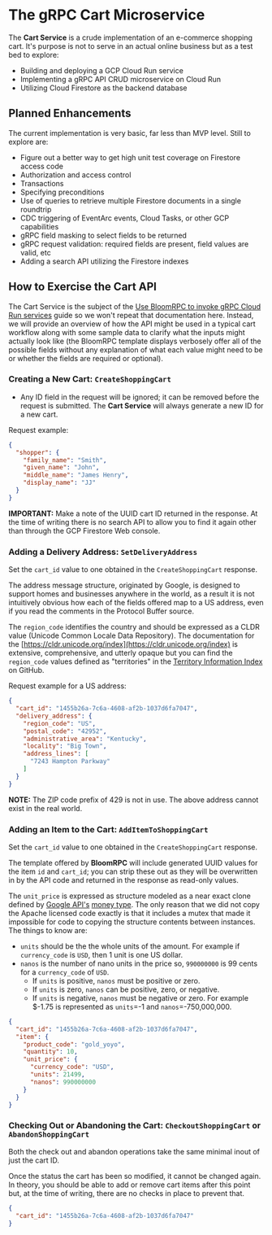 # The gRPC Cart Microservice

The **Cart Service** is a crude implementation of an e-commerce shopping cart. It's purpose is not to serve in an
actual online business but as a test bed to explore:

* Building and deploying a GCP Cloud Run service
* Implementing a gRPC API CRUD microservice on Cloud Run
* Utilizing Cloud Firestore as the backend database

## Planned Enhancements

The current implementation is very basic, far less than MVP level. Still to explore are:

* Figure out a better way to get high unit test coverage on Firestore access code
* Authorization and access control
* Transactions
* Specifying preconditions
* Use of queries to retrieve multiple Firestore documents in a single roundtrip
* CDC triggering of EventArc events, Cloud Tasks, or other GCP capabilities 
* gRPC field masking to select fields to be returned
* gRPC request validation: required fields are present, field values are valid, etc
* Adding a search API utilizing the Firestore indexes

## How to Exercise the Cart API

The Cart Service is the subject of the [Use BloomRPC to invoke gRPC Cloud Run services](docs/BLOOMRPC.md) guide
so we won't repeat that documentation here. Instead, we will provide an overview of how the API might be used
in a typical cart workflow along with some sample data to clarify what the inputs might actually look like (the 
BloomRPC template displays verbosely offer all of the possible fields without any explanation of what each
value might need to be or whether the fields are required or optional).

### Creating a New Cart: `CreateShoppingCart`

* Any ID field in the request will be ignored; it can be removed before the request is submitted. The **Cart Service**
  will always generate a new ID for a new cart.

Request example:

```json
{
  "shopper": {
    "family_name": "Smith",
    "given_name": "John",
    "middle_name": "James Henry",
    "display_name": "JJ"
  }
}
```

**IMPORTANT:** Make a note of the UUID cart ID returned in the response. At the time of writing there is no search
API to allow you to find it again other than through the GCP Firestore Web console.

### Adding a Delivery Address: `SetDeliveryAddress`

Set the `cart_id` value to one obtained in the `CreateShoppingCart` response.

The address message structure, originated by Google, is designed to support homes and businesses anywhere in the 
world, as a result it is not intuitively obvious how each of the fields offered map to a US address, even if you
read the comments in the Protocol Buffer source. 

The `region_code` identifies the country and should be expressed as a CLDR value (Unicode Common Locale Data Repository).
The documentation for the [https://cldr.unicode.org/index](https://cldr.unicode.org/index) is extensive, comprehensive,
and utterly opaque but you can find the `region_code` values defined as "territories" in the 
[Territory Information Index](https://unicode-org.github.io/cldr-staging/charts/42/supplemental/territory_information.html)
on GitHub.

Request example for a US address:

```json
{
  "cart_id": "1455b26a-7c6a-4608-af2b-1037d6fa7047",
  "delivery_address": {
    "region_code": "US",
    "postal_code": "42952",
    "administrative_area": "Kentucky",
    "locality": "Big Town",
    "address_lines": [
      "7243 Hampton Parkway"
    ]
  }
}
```

**NOTE:** The ZIP code prefix of 429 is not in use. The above address cannot exist in the real world.

### Adding an Item to the Cart: `AddItemToShoppingCart`

Set the `cart_id` value to one obtained in the `CreateShoppingCart` response.

The template offered by **BloomRPC** will include generated UUID values for the item `id` and `cart_id`; you can
strip these out as they will be overwritten in by the API code and returned in the response as read-only values.

The `unit_price` is expressed as structure modeled as a near exact clone defined by 
[Google API's](https://github.com/googleapis/googleapis) [money type](https://github.com/googleapis/googleapis/blob/master/google/type/money.proto).
The only reason that we did not copy the Apache licensed code exactly is that it includes a mutex that made 
it impossible for code to copying the structure contents between instances. The things to know are: 

* `units` should be the the whole units of the amount. For example if `currency_code` is `USD`, then 1 unit is one US dollar.
* `nanos` is the number of nano units in the price so, `990000000` is 99 cents for a `currency_code` of `USD`.
   * If `units` is positive, `nanos` must be positive or zero. 
   * If `units` is zero, `nanos` can be positive, zero, or negative. 
   * If `units` is negative, `nanos` must be negative or zero. For example $-1.75 is represented as `units`=-1 and `nanos`=-750,000,000.

```json
{
  "cart_id": "1455b26a-7c6a-4608-af2b-1037d6fa7047",
  "item": {
    "product_code": "gold_yoyo",
    "quantity": 10,
    "unit_price": {
      "currency_code": "USD",
      "units": 21499,
      "nanos": 990000000
    }
  }
}
```

### Checking Out or Abandoning the Cart: `CheckoutShoppingCart` or `AbandonShoppingCart`

Both the check out and abandon operations take the same minimal inout of just the cart ID.

Once the status the cart has been so modified, it cannot be changed again. In theory, you should be
able to add or remove cart items after this point but, at the time of writing, there are no checks
in place to prevent that.

```json
{
  "cart_id": "1455b26a-7c6a-4608-af2b-1037d6fa7047"
}
```
